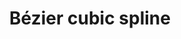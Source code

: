 ---
tag: g005
codes:
- G5
title: Bézier cubic spline
long: |
  `G5` creates a cubic B-spline in the XY plane with the X and Y axes only. `P` and `Q` parameters are required. `I` and `J` are required for the first `G5` command in a series. For subsequent `G5` commands, either both `I` and `J` must be specified, or neither. If `I` and `J` are unspecified, the starting direction of the cubic will automatically match the ending direction of the previous cubic (as if `I` and `J` are the negation of the previous `P` and `Q`).

  See [This interactive demo](https://www.geogebra.org/m/WPHQ9rUt) to understand how Bézier control points work.
notes:
- It is an error if an axis other than `X` or `Y` is specified.
parameters:
- tag: X
  optional: false
  description: A coordinate on the X axis
  values:
  - tag: pos
    type: float
- tag: Y
  optional: false
  description: A coordinate on the Y axis
  values:
  - tag: pos
    type: float
- tag: E
  optional: true
  description: The length of filament to feed into the extruder between the start
    and end point
  values:
  - tag: pos
    type: float
- tag: F
  optional: true
  description: The maximum feedrate of the move between the start and end point (in
    current units per second). This value applies to all subsequent moves.
  values:
  - tag: rate
    type: float
- tag: I
  optional: false
  description: X incremental offset from start point to first control point
  values:
  - tag: pos
    type: float
- tag: J
  optional: false
  description: Y incremental offset from start point to first control point
  values:
  - tag: pos
    type: float
- tag: P
  optional: false
  description: X incremental offset from end point to second control point
  values:
  - tag: pos
    type: float
- tag: Q
  optional: false
  description: Y incremental offset from end point to second control point
  values:
  - tag: pos
    type: float
example: 
examples:
- pre:
  - 'For example, to program a curvy "N" shape:'
  code:
  - G0 X0 Y0
  - G5 I0 J3 P0 Q-3 X1 Y1
- pre:
  - 'A second curvy "N" that attaches smoothly to this one can now be made without
    specifying `I` and `J`:'
  code:
  - G5 P0 Q-3 X2 Y2
---